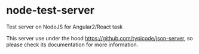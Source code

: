 # node-test-server
Test server on NodeJS for Angular2/React task

This server use under the hood https://github.com/typicode/json-server, so please check its documentation for more information.
